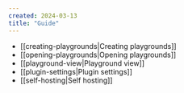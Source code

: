 ```yaml
---
created: 2024-03-13
title: "Guide"
---
```



- [[creating-playgrounds|Creating playgrounds]]
- [[opening-playgrounds|Opening playgrounds]]
- [[playground-view|Playground view]]
- [[plugin-settings|Plugin settings]]
- [[self-hosting|Self hosting]]
